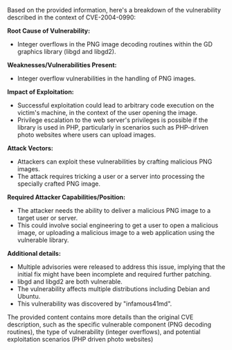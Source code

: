 Based on the provided information, here's a breakdown of the vulnerability described in the context of CVE-2004-0990:

**Root Cause of Vulnerability:**
- Integer overflows in the PNG image decoding routines within the GD graphics library (libgd and libgd2).

**Weaknesses/Vulnerabilities Present:**
- Integer overflow vulnerabilities in the handling of PNG images.

**Impact of Exploitation:**
- Successful exploitation could lead to arbitrary code execution on the victim's machine, in the context of the user opening the image.
- Privilege escalation to the web server's privileges is possible if the library is used in PHP, particularly in scenarios such as PHP-driven photo websites where users can upload images.

**Attack Vectors:**
- Attackers can exploit these vulnerabilities by crafting malicious PNG images.
- The attack requires tricking a user or a server into processing the specially crafted PNG image.

**Required Attacker Capabilities/Position:**
- The attacker needs the ability to deliver a malicious PNG image to a target user or server.
- This could involve social engineering to get a user to open a malicious image, or uploading a malicious image to a web application using the vulnerable library.

**Additional details:**
- Multiple advisories were released to address this issue, implying that the initial fix might have been incomplete and required further patching.
- libgd and libgd2 are both vulnerable.
- The vulnerability affects multiple distributions including Debian and Ubuntu.
- This vulnerability was discovered by "infamous41md".

The provided content contains more details than the original CVE description, such as the specific vulnerable component (PNG decoding routines), the type of vulnerability (integer overflows), and potential exploitation scenarios (PHP driven photo websites)